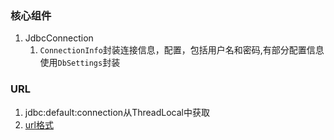 ### 核心组件
1. JdbcConnection
    1. `ConnectionInfo`封装连接信息，配置，包括用户名和密码,有部分配置信息使用`DbSettings`封装







### URL

1. jdbc:default:connection从ThreadLocal中获取
2. [url格式](http://www.h2database.com/html/features.html#database_url)






